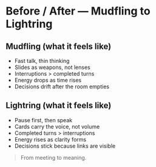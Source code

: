 # Before / After — Mudfling to Lightring

## Mudfling (what it feels like)
- Fast talk, thin thinking
- Slides as weapons, not lenses
- Interruptions > completed turns
- Energy drops as time rises
- Decisions drift after the room empties

## Lightring (what it feels like)
- Pause first, then speak
- Cards carry the voice, not volume
- Completed turns > interruptions
- Energy rises as clarity forms
- Decisions stick because links are visible

> From meeting to meaning.

